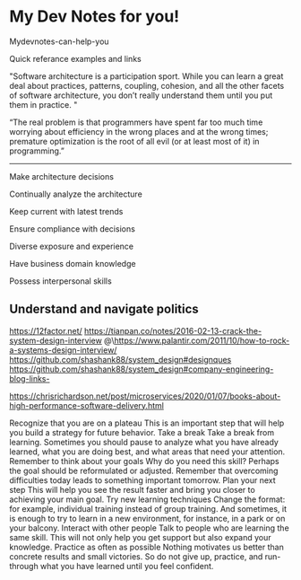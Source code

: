 # My Dev Notes for you!
Mydevnotes-can-help-you

Quick referance examples and links 

"Software architecture is a participation sport. While you can learn a great deal about practices, patterns, coupling, cohesion, and all the other facets of software architecture, you don’t really understand them until you put them in practice. "

“The real problem is that programmers have spent far too much time worrying about efficiency in the wrong places and at the wrong times; premature optimization is the root of all evil (or at least most of it) in programming.”



--------------------------------------------

Make architecture decisions

Continually analyze the architecture


Keep current with latest trends

Ensure compliance with decisions

Diverse exposure and experience

Have business domain knowledge

Possess interpersonal skills

Understand and navigate politics
--------------------------------------------
https://12factor.net/ 
https://tianpan.co/notes/2016-02-13-crack-the-system-design-interview @\https://www.palantir.com/2011/10/how-to-rock-a-systems-design-interview/  https://github.com/shashank88/system_design#designques
https://github.com/shashank88/system_design#company-engineering-blog-links-

https://chrisrichardson.net/post/microservices/2020/01/07/books-about-high-performance-software-delivery.html


Recognize that you are on a plateau
This is an important step that will help you build a strategy for future behavior.
Take a break
Take a break from learning. Sometimes you should pause to analyze what you have already learned, what you are doing best, and what areas that need your attention. 
Remember to think about your goals
Why do you need this skill? Perhaps the goal should be reformulated or adjusted. Remember that overcoming difficulties today leads to something important tomorrow.
Plan your next step
This will help you see the result faster and bring you closer to achieving your main goal.
Try new learning techniques
Change the format: for example, individual training instead of group training. And sometimes, it is enough to try to learn in a new environment, for instance, in a park or on your balcony.
Interact with other people
Talk to people who are learning the same skill. This will not only help you get support but also expand your knowledge.
Practice as often as possible
Nothing motivates us better than concrete results and small victories. So do not give up, practice, and run-through what you have learned until you feel confident. 

